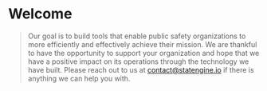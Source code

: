 # Welcome

> Our goal is to build tools that enable public safety organizations to more efficiently and effectively achieve their mission. We are thankful to have the opportunity to support your organization and hope that we have a positive impact on its operations through the technology we have built. Please reach out to us at [contact@statengine.io](mailto://contact@statengine.io) if there is anything we can help you with.
